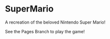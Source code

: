 # SuperMario
A recreation of the beloved Nintendo Super Mario!

See the Pages Branch to play the game!
